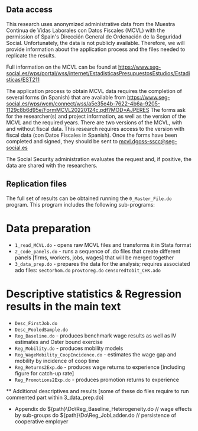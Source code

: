

## Data access
This research uses anonymized administrative data from the Muestra Continua de Vidas Laborales con Datos Fiscales (MCVL) with the permission of Spain's Dirección General de Ordenación de la Seguridad Social.
Unfortunately, the data is not publicly available. Therefore, we will provide information about the application process and the files needed to replicate the results.

Full information on the MCVL can be found at https://www.seg-social.es/wps/portal/wss/internet/EstadisticasPresupuestosEstudios/Estadisticas/EST211

The application process to obtain MCVL data requires the completion of several forms (in Spanish) that are available from https://www.seg-social.es/wps/wcm/connect/wss/a5e35e4b-7622-4b6a-9205-1129c8b6d95e/FormMCVL20220124c.pdf?MOD=AJPERES
The forms ask for the researcher(s) and project information, as well as the version of the MCVL and the required years. 
There are two versions of the MCVL, with and without fiscal data. This research requires access to the version with fiscal data (con Datos Fiscales in Spanish).
Once the forms have been completed and signed, they should be sent to mcvl.dgoss-sscc@seg-social.es

The Social Security administration evaluates the request and, if positive, the data are shared with the researchers.


## Replication files
The full set of results can be obtained running the `0_Master_File.do` program. This program includes the following sub-programs:

# Data preparation
* `1_read_MCVL.do`          - opens raw MCVL files and transforms it in Stata format 
* `2_code_panels.do`        - runs a sequence of .do files that create different panels [firms, workers, jobs, wages] that will be merged together 
* `3_data_prep.do`          - prepares the data for the analysis; requires associated ado files: `sectorhom.do` `provtoreg.do` `censoredtobit_CHK.ado`

# Descriptive statistics & Regression results in the main text 
* `Desc_FirstJob.do`
* `Desc_PooledSample.do`
* `Reg_Baseline.do` 				            - produces benchmark wage results as well as IV estimates and Oster bound exercise
* `Reg_Mobility.do`      				        - produces mobility models
* `Reg_WageMobility_CoopIncidence.do`   - estimates the wage gap and mobility by incidence of coop time
* `Reg_Returns2Exp.do`                  - produces wage returns to experience [including figure for catch-up rate]
* `Reg_Promotions2Exp.do`               - produces promotion returns to experience

** Additional descriptives and results [some of these do files require to run commented part within 3_data_prep.do]
* Appendix 
do ${path}\Do\Reg_Baseline_Heterogeneity.do     // wage effects by sub-groups 
do ${path}\Do\Reg_JobLadder.do                 // persistence of cooperative employer 

